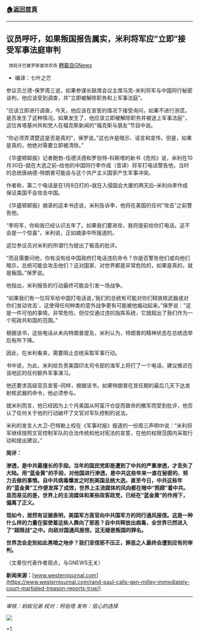 ###  [:house:返回首頁](https://github.com/ourhimalayas/txt)
---


## 议员呼吁，如果叛国报告属实，米利将军应&#8221;立即&#8221;接受军事法庭审判
` 西班牙巴塞罗那喜悦农场` [轉載自GNews](https://gnews.org/zh-hans/1539124/)

- 编译：七叶之芒


参议员兰德-保罗周三说，如果参谋长联席会议主席马克-米利将军与中国同行秘密谈判，他应该受到调查，并”立即被解除职务和上军事法庭”。

“应该立即进行调查，今天，他应该在宣誓的情况下接受询问，如果不进行测谎，是否发生了这种情况。如果发生了，他应该立即被解除职务并被送上军事法庭”，这位肯塔基州共和党人在福克斯新闻的”福克斯与朋友”节目中说。

“你必须弄清楚这是否是真的”，保罗说。”这也许是暗示、谣言和宣传。但是，如果是真的，他绝对需要立即被清除。”

《华盛顿邮报》记者鲍勃-伍德沃德和罗伯特-科斯塔的新书《危险》说，米利在10月30日–就在大选之前–给他的中国同行李作成（音译）将军打电话警告他，当时的总统唐纳德-特朗普可能会与这个共产主义国家产生军事冲突。

作者称，第二个电话是在1月8日打的–就在入侵国会大厦的两天后–米利向李作成保证美国不会攻击中国。

《华盛顿邮报》摘录的这本书还说，米利告诉李，他将在美国的任何”攻击”之前警告他。

“李将军，你和我已经认识五年了。如果我们要进攻，我将提前给你打电话。这不会是一个惊喜”，米利说，正如摘录中所报道的。

这位参议员对米利的所谓行为提出了极高的批评。

“而且需要问他，你有没有给中国政府打电话违抗命令？你是否警告他们或向他们暗示，总统可能会攻击他们？这对国家、对世界都是非常危险的，如果是真的，就是叛国。”保罗说。

他指出，米利报告的行动最终可能会引发一场战争。

“如果我们有一位将军给中国打电话说，’我们的总统有可能对你们释放核武器或对你们发动攻击’，这使得任何种类的意外战争更有可能被他煽动起来。”保罗说：”这是一件可怕的事情，非常危险，但仅仅通过违抗指挥系统，它就超出了我们作为一个宪政共和国的范围。”

根据该书，这些电话从未向特朗普提及，米利认为，特朗普的精神状态在总统选举后有所下降。

因此，在米利看来，需要阻止总统采取军事行动。

书中说，为此，米利给负责美国印太司令部的海军上将打了一个电话，建议推迟在该地区的任何额外军事演习。

他还要求高级官员宣誓–同样，根据该书，如果特朗普在其任期的最后几天下达发射核武器的命令，他必须参与。

就米利而言，他已经因为上个月美国从阿富汗仓促而致命的撤军而受到批评，他否认了任何关于他的行动破坏了文官对军队控制的说法。

米利的发言人大卫-巴特勒上校在《军事时报》报道的一份周三声明中说：”米利将军继续按照文官控制军队的合法传统和他对宪法的宣誓，在他的权限范围内采取行动和提出建议。”

**简评：**

**渗透，是中共最擅长的手段。当年的国民党即是遭到了中共的严重渗透，才丢失了大陆。用“蓝金黄”的手段，对他国进行渗透，是中共这些年来一直在秘密的、努力去做的事情。自中共病毒爆发之时到美国总统大选，直至今日，中共这些年的“蓝金黄”工作便发挥了成效，世界上主流媒体的风向都在暗中“照顾”着中共。显而易见的是，世界上的主流媒体和某些政客政党，已经在“蓝金黄”的作用下，偏离了正义。**

**现如今，居然有证据表明，美国军方高官向中共国军方的同行通风报信。这是一种什么样的力量在驱使着这些人靠向了邪恶？自中共释放出病毒，全世界已然进入了“超限战”之中。向敌对国通风报信，这无疑是叛国的罪名。**

**世界怎会走到如此黑暗之地步？我们坚信邪不压正，罪恶之人最终会遭到应有的审判。**

（文章仅代表作者观点，与GNEWS无关）

**新闻来源：**[www.westernjournal.com](https://www.westernjournal.com/rand-paul-calls-gen-milley-immediately-court-martialed-treason-reports-true/)

* * *

*审核：蚂蚁兄弟*
*校对：阿伯塔*
*发布：信心的选择*

![](https://assets.gnews.org/wp-content/uploads/2021/09/GNEWS_CH..jpeg)

+1
